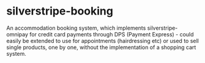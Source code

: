 silverstripe-booking
====================

An accommodation booking system, which implements silverstripe-omnipay for credit card payments through DPS (Payment Express) - could easily be extended to use for appointments (hairdressing etc) or used to sell single products, one by one, without the implementation of a shopping cart system.
